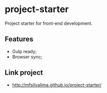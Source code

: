 # project-starter
Project starter for front-end development.

## Features

* Gulp ready;
* Browser sync;

## Link project

* http://mfsilvalima.github.io/project-starter/
